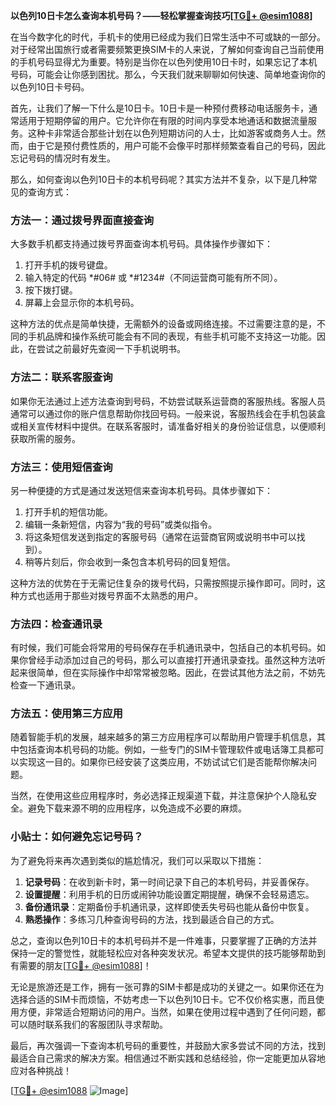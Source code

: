 **以色列10日卡怎么查询本机号码？——轻松掌握查询技巧[[TG💪+ @esim1088](https://t.me/s/esim1088)]**

在当今数字化的时代，手机卡的使用已经成为我们日常生活中不可或缺的一部分。对于经常出国旅行或者需要频繁更换SIM卡的人来说，了解如何查询自己当前使用的手机号码显得尤为重要。特别是当你在以色列使用10日卡时，如果忘记了本机号码，可能会让你感到困扰。那么，今天我们就来聊聊如何快速、简单地查询你的以色列10日卡号码。

首先，让我们了解一下什么是10日卡。10日卡是一种预付费移动电话服务卡，通常适用于短期停留的用户。它允许你在有限的时间内享受本地通话和数据流量服务。这种卡非常适合那些计划在以色列短期访问的人士，比如游客或商务人士。然而，由于它是预付费性质的，用户可能不会像平时那样频繁查看自己的号码，因此忘记号码的情况时有发生。

那么，如何查询以色列10日卡的本机号码呢？其实方法并不复杂，以下是几种常见的查询方式：

### 方法一：通过拨号界面直接查询

大多数手机都支持通过拨号界面查询本机号码。具体操作步骤如下：

1. 打开手机的拨号键盘。
2. 输入特定的代码 *#06# 或 *#1234#（不同运营商可能有所不同）。
3. 按下拨打键。
4. 屏幕上会显示你的本机号码。

这种方法的优点是简单快捷，无需额外的设备或网络连接。不过需要注意的是，不同的手机品牌和操作系统可能会有不同的表现，有些手机可能不支持这一功能。因此，在尝试之前最好先查阅一下手机说明书。

### 方法二：联系客服查询

如果你无法通过上述方法查询到号码，不妨尝试联系运营商的客服热线。客服人员通常可以通过你的账户信息帮助你找回号码。一般来说，客服热线会在手机包装盒或相关宣传材料中提供。在联系客服时，请准备好相关的身份验证信息，以便顺利获取所需的服务。

### 方法三：使用短信查询

另一种便捷的方式是通过发送短信来查询本机号码。具体步骤如下：

1. 打开手机的短信功能。
2. 编辑一条新短信，内容为“我的号码”或类似指令。
3. 将这条短信发送到指定的客服号码（通常在运营商官网或说明书中可以找到）。
4. 稍等片刻后，你会收到一条包含本机号码的回复短信。

这种方法的优势在于无需记住复杂的拨号代码，只需按照提示操作即可。同时，这种方式也适用于那些对拨号界面不太熟悉的用户。

### 方法四：检查通讯录

有时候，我们可能会将常用的号码保存在手机通讯录中，包括自己的本机号码。如果你曾经手动添加过自己的号码，那么可以直接打开通讯录查找。虽然这种方法听起来很简单，但在实际操作中却常常被忽略。因此，在尝试其他方法之前，不妨先检查一下通讯录。

### 方法五：使用第三方应用

随着智能手机的发展，越来越多的第三方应用程序可以帮助用户管理手机信息，其中包括查询本机号码的功能。例如，一些专门的SIM卡管理软件或电话簿工具都可以实现这一目的。如果你已经安装了这类应用，不妨试试它们是否能帮你解决问题。

当然，在使用这些应用程序时，务必选择正规渠道下载，并注意保护个人隐私安全。避免下载来源不明的应用程序，以免造成不必要的麻烦。

### 小贴士：如何避免忘记号码？

为了避免将来再次遇到类似的尴尬情况，我们可以采取以下措施：

1. **记录号码**：在收到新卡时，第一时间记录下自己的本机号码，并妥善保存。
2. **设置提醒**：利用手机的日历或闹钟功能设置定期提醒，确保不会轻易遗忘。
3. **备份通讯录**：定期备份手机通讯录，这样即使丢失号码也能从备份中恢复。
4. **熟悉操作**：多练习几种查询号码的方法，找到最适合自己的方式。

总之，查询以色列10日卡的本机号码并不是一件难事，只要掌握了正确的方法并保持一定的警觉性，就能轻松应对各种突发状况。希望本文提供的技巧能够帮助到有需要的朋友[[TG💪+ @esim1088](https://t.me/s/esim1088)]！

无论是旅游还是工作，拥有一张可靠的SIM卡都是成功的关键之一。如果你还在为选择合适的SIM卡而烦恼，不妨考虑一下以色列10日卡。它不仅价格实惠，而且使用方便，非常适合短期访问的用户。当然，如果在使用过程中遇到了任何问题，都可以随时联系我们的客服团队寻求帮助。

最后，再次强调一下查询本机号码的重要性，并鼓励大家多尝试不同的方法，找到最适合自己需求的解决方案。相信通过不断实践和总结经验，你一定能更加从容地应对各种挑战！

[[TG💪+ @esim1088](https://t.me/s/esim1088) ![Image](https://i.postimg.cc/4NQfJmqS/Snipaste-2025-05-13-00-14-12.png)]